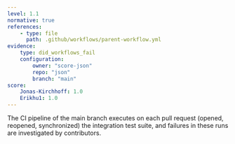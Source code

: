 ```yaml
---
level: 1.1
normative: true
references:
    - type: file
      path: .github/workflows/parent-workflow.yml
evidence:
    type: did_workflows_fail
    configuration:
        owner: "score-json"
        repo: "json"
        branch: "main"
score:
    Jonas-Kirchhoff: 1.0
    Erikhu1: 1.0
---
```


The CI pipeline of the main branch executes on each pull request (opened, reopened, synchronized) the integration test suite, and failures in these runs are investigated by contributors.
